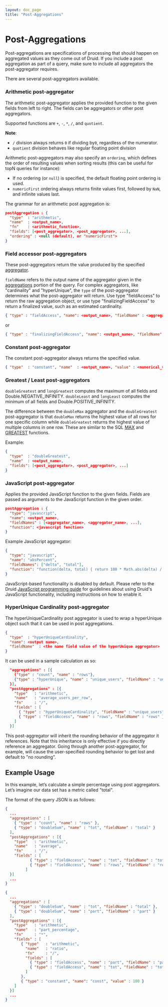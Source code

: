 ```yaml
---
layout: doc_page
title: "Post-Aggregations"
---
```


<!--
  ~ Licensed to the Apache Software Foundation (ASF) under one
  ~ or more contributor license agreements.  See the NOTICE file
  ~ distributed with this work for additional information
  ~ regarding copyright ownership.  The ASF licenses this file
  ~ to you under the Apache License, Version 2.0 (the
  ~ "License"); you may not use this file except in compliance
  ~ with the License.  You may obtain a copy of the License at
  ~
  ~   http://www.apache.org/licenses/LICENSE-2.0
  ~
  ~ Unless required by applicable law or agreed to in writing,
  ~ software distributed under the License is distributed on an
  ~ "AS IS" BASIS, WITHOUT WARRANTIES OR CONDITIONS OF ANY
  ~ KIND, either express or implied.  See the License for the
  ~ specific language governing permissions and limitations
  ~ under the License.
  -->

# Post-Aggregations

Post-aggregations are specifications of processing that should happen on aggregated values as they come out of Druid. If you include a post aggregation as part of a query, make sure to include all aggregators the post-aggregator requires.

There are several post-aggregators available.

### Arithmetic post-aggregator

The arithmetic post-aggregator applies the provided function to the given
fields from left to right. The fields can be aggregators or other post aggregators.

Supported functions are `+`, `-`, `*`, `/`, and `quotient`.

**Note**:

* `/` division always returns `0` if dividing by`0`, regardless of the numerator.
* `quotient` division behaves like regular floating point division

Arithmetic post-aggregators may also specify an `ordering`, which defines the order
of resulting values when sorting results (this can be useful for topN queries for instance):

- If no ordering (or `null`) is specified, the default floating point ordering is used.
- `numericFirst` ordering always returns finite values first, followed by `NaN`, and infinite values last.

The grammar for an arithmetic post aggregation is:

```json
postAggregation : {
  "type"  : "arithmetic",
  "name"  : <output_name>,
  "fn"    : <arithmetic_function>,
  "fields": [<post_aggregator>, <post_aggregator>, ...],
  "ordering" : <null (default), or "numericFirst">
}
```

### Field accessor post-aggregators

These post-aggregators return the value produced by the specified [aggregator](../querying/aggregations.html).

`fieldName` refers to the output name of the aggregator given in the [aggregations](../querying/aggregations.html) portion of the query.
For complex aggregators, like "cardinality" and "hyperUnique", the `type` of the post-aggregator determines what
the post-aggregator will return. Use type "fieldAccess" to return the raw aggregation object, or use type
"finalizingFieldAccess" to return a finalized value, such as an estimated cardinality.

```json
{ "type" : "fieldAccess", "name": <output_name>, "fieldName" : <aggregator_name> }
```

or

```json
{ "type" : "finalizingFieldAccess", "name": <output_name>, "fieldName" : <aggregator_name> }
```


### Constant post-aggregator

The constant post-aggregator always returns the specified value.

```json
{ "type"  : "constant", "name"  : <output_name>, "value" : <numerical_value> }
```

### Greatest / Least post-aggregators

`doubleGreatest` and `longGreatest` computes the maximum of all fields and Double.NEGATIVE_INFINITY.
`doubleLeast` and `longLeast` computes the minimum of all fields and Double.POSITIVE_INFINITY.

The difference between the `doubleMax` aggregator and the `doubleGreatest` post-aggregator is that `doubleMax` returns the highest value of
all rows for one specific column while `doubleGreatest` returns the highest value of multiple columns in one row. These are similar to the
SQL [MAX](https://dev.mysql.com/doc/refman/5.7/en/group-by-functions.html#function_max) and
[GREATEST](https://dev.mysql.com/doc/refman/5.7/en/comparison-operators.html#function_greatest) functions.

Example:

```json
{
  "type"  : "doubleGreatest",
  "name"  : <output_name>,
  "fields": [<post_aggregator>, <post_aggregator>, ...]
}
```

### JavaScript post-aggregator

Applies the provided JavaScript function to the given fields. Fields are passed as arguments to the JavaScript function in the given order.

```json
postAggregation : {
  "type": "javascript",
  "name": <output_name>,
  "fieldNames" : [<aggregator_name>, <aggregator_name>, ...],
  "function": <javascript function>
}
```

Example JavaScript aggregator:

```json
{
  "type": "javascript",
  "name": "absPercent",
  "fieldNames": ["delta", "total"],
  "function": "function(delta, total) { return 100 * Math.abs(delta) / total; }"
}
```

<div class="note info">
JavaScript-based functionality is disabled by default. Please refer to the Druid <a href="../development/javascript.html">JavaScript programming guide</a> for guidelines about using Druid's JavaScript functionality, including instructions on how to enable it.
</div>

### HyperUnique Cardinality post-aggregator

The hyperUniqueCardinality post aggregator is used to wrap a hyperUnique object such that it can be used in post aggregations.

```json
{
  "type"  : "hyperUniqueCardinality",
  "name": <output name>,
  "fieldName"  : <the name field value of the hyperUnique aggregator>
}
```

It can be used in a sample calculation as so:

```json
  "aggregations" : [{
    {"type" : "count", "name" : "rows"},
    {"type" : "hyperUnique", "name" : "unique_users", "fieldName" : "uniques"}
  }],
  "postAggregations" : [{
    "type"   : "arithmetic",
    "name"   : "average_users_per_row",
    "fn"     : "/",
    "fields" : [
      { "type" : "hyperUniqueCardinality", "fieldName" : "unique_users" },
      { "type" : "fieldAccess", "name" : "rows", "fieldName" : "rows" }
    ]
  }]
```

This post-aggregator will inherit the rounding behavior of the aggregator it references. Note that this inheritance
is only effective if you directly reference an aggregator. Going through another post-aggregator, for example, will
cause the user-specified rounding behavior to get lost and default to "no rounding".

## Example Usage

In this example, let’s calculate a simple percentage using post aggregators. Let’s imagine our data set has a metric called "total".

The format of the query JSON is as follows:

```json
{
  ...
  "aggregations" : [
    { "type" : "count", "name" : "rows" },
    { "type" : "doubleSum", "name" : "tot", "fieldName" : "total" }
  ],
  "postAggregations" : [{
    "type"   : "arithmetic",
    "name"   : "average",
    "fn"     : "/",
    "fields" : [
           { "type" : "fieldAccess", "name" : "tot", "fieldName" : "tot" },
           { "type" : "fieldAccess", "name" : "rows", "fieldName" : "rows" }
         ]
  }]
  ...
}
```


```json
{
  ...
  "aggregations" : [
    { "type" : "doubleSum", "name" : "tot", "fieldName" : "total" },
    { "type" : "doubleSum", "name" : "part", "fieldName" : "part" }
  ],
  "postAggregations" : [{
    "type"   : "arithmetic",
    "name"   : "part_percentage",
    "fn"     : "*",
    "fields" : [
       { "type"   : "arithmetic",
         "name"   : "ratio",
         "fn"     : "/",
         "fields" : [
           { "type" : "fieldAccess", "name" : "part", "fieldName" : "part" },
           { "type" : "fieldAccess", "name" : "tot", "fieldName" : "tot" }
         ]
       },
       { "type" : "constant", "name": "const", "value" : 100 }
    ]
  }]
  ...
}
```
